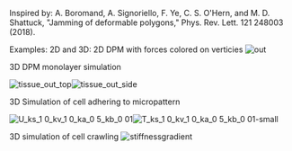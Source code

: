 Inspired by:
A. Boromand, A. Signoriello, F. Ye, C. S. O'Hern, and M. D. Shattuck, "Jamming of deformable polygons," Phys. Rev. Lett. 121 248003 (2018).

Examples: 2D and 3D:
2D DPM with forces colored on verticies
![out](https://user-images.githubusercontent.com/68864205/161360831-56d26cb1-8585-4685-a922-a52f455e2364.gif)

3D DPM monolayer simulation

![tissue_out_top](https://user-images.githubusercontent.com/68864205/170294545-d155e6df-23dc-405d-8008-6ac213aab02c.gif)![tissue_out_side](https://github.com/user-attachments/assets/42abe224-1b49-4745-bd4e-cdc073e30606)

3D Simulation of cell adhering to micropattern

![U_ks_1 0_kv_1 0_ka_0 5_kb_0 01](https://github.com/user-attachments/assets/222e209d-ca8f-48ac-846d-33cff3e0a0f1)![T_ks_1 0_kv_1 0_ka_0 5_kb_0 01-small](https://user-images.githubusercontent.com/68864205/170063515-ce12d974-4504-4b4d-b763-dc7180301404.gif)


3D simulation of cell crawling
![stiffnessgradient](https://github.com/user-attachments/assets/10458b40-0c6b-4b2e-9b30-19f7abefa3b3)
